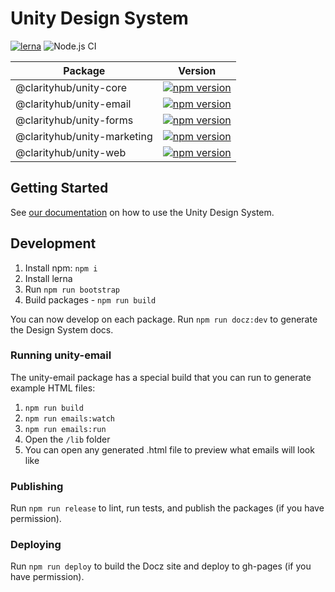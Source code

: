 # Unity Design System

[![lerna](https://img.shields.io/badge/maintained%20with-lerna-cc00ff.svg)](https://lernajs.io/) ![Node.js CI](https://github.com/clarityhub/unity-design-system/workflows/Node.js%20CI/badge.svg)

| Package | Version |
|---|---|
| @clarityhub/unity-core | [![npm version](https://badge.fury.io/js/%40clarityhub%2Funity-core.svg)](https://badge.fury.io/js/%40clarityhub%2Funity-core) |
| @clarityhub/unity-email | [![npm version](https://badge.fury.io/js/%40clarityhub%2Funity-email.svg)](https://badge.fury.io/js/%40clarityhub%2Funity-email) |
| @clarityhub/unity-forms | [![npm version](https://badge.fury.io/js/%40clarityhub%2Funity-forms.svg)](https://badge.fury.io/js/%40clarityhub%2Funity-forms) |
| @clarityhub/unity-marketing | [![npm version](https://badge.fury.io/js/%40clarityhub%2Funity-marketing.svg)](https://badge.fury.io/js/%40clarityhub%2Funity-marketing) |
| @clarityhub/unity-web | [![npm version](https://badge.fury.io/js/%40clarityhub%2Funity-web.svg)](https://badge.fury.io/js/%40clarityhub%2Funity-web) |

## Getting Started

See [our documentation](https://unity.clarityhub.io) on how to use the Unity Design System.

## Development

1. Install npm: `npm i`
2. Install lerna
3. Run `npm run bootstrap`
4. Build packages - `npm run build`

You can now develop on each package. Run `npm run docz:dev` to generate the Design System docs.

### Running unity-email

The unity-email package has a special build that you can run to generate example HTML files:

1. `npm run build`
2. `npm run emails:watch`
3. `npm run emails:run`
4. Open the `/lib` folder
5. You can open any generated .html file to preview what emails will look like

### Publishing

Run `npm run release` to lint, run tests, and publish the packages (if you have permission).

### Deploying

Run `npm run deploy` to build the Docz site and deploy to gh-pages (if you have permission).
